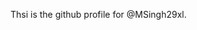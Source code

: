 Thsi is the github profile for @MSingh29xl.

<!---
MSingh29xl/MSingh29xl is a ✨ special ✨ repository because its `README.md` (this file) appears on your GitHub profile.
You can click the Preview link to take a look at your changes.
--->

